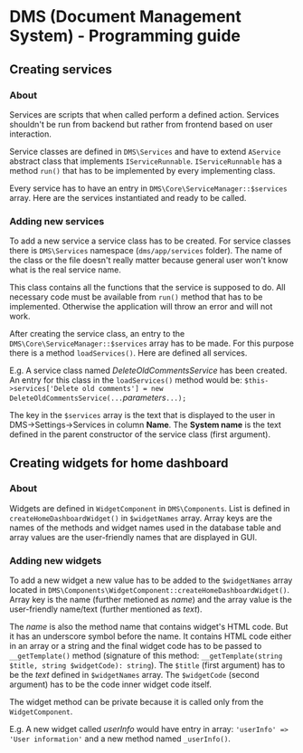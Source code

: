 # DMS (Document Management System) - Programming guide
## Creating services
### About
Services are scripts that when called perform a defined action. Services shouldn't be run from backend but rather from frontend based on user interaction.

Service classes are defined in `DMS\Services` and have to extend `AService` abstract class that implements `IServiceRunnable`. `IServiceRunnable` has a method `run()` that has to be implemented by every implementing class.

Every service has to have an entry in `DMS\Core\ServiceManager::$services` array. Here are the services instantiated and ready to be called.

### Adding new services
To add a new service a service class has to be created. For service classes there is `DMS\Services` namespace (`dms/app/services` folder). The name of the class or the file doesn't really matter because general user won't know what is the real service name.

This class contains all the functions that the service is supposed to do. All necessary code must be available from `run()` method that has to be implemented. Otherwise the application will throw an error and will not work.

After creating the service class, an entry to the `DMS\Core\ServiceManager::$services` array has to be made. For this purpose there is a method `loadServices()`. Here are defined all services.

E.g. A service class named _DeleteOldCommentsService_ has been created. An entry for this class in the `loadServices()` method would be:
`$this->services['Delete old comments'] = new DeleteOldCommentsService(...`_parameters_`...);`

The key in the `$services` array is the text that is displayed to the user in DMS->Settings->Services in column __Name__. The __System name__ is the text defined in the parent constructor of the service class (first argument).

## Creating widgets for home dashboard
### About
Widgets are defined in `WidgetComponent` in `DMS\Components`. List is defined in `createHomeDashboardWidget()` in `$widgetNames` array. Array keys are the names of the methods and widget names used in the database table and array values are the user-friendly names that are displayed in GUI.

### Adding new widgets
To add a new widget a new value has to be added to the `$widgetNames` array located in `DMS\Components\WidgetComponent::createHomeDashboardWidget()`. Array key is the name (further metioned as _name_) and the array value is the user-friendly name/text (further mentioned as _text_).

The _name_ is also the method name that contains widget's HTML code. But it has an underscore symbol before the name. It contains HTML code either in an array or a string and the final widget code has to be passed to `__getTemplate()` method (signature of this method: `__getTemplate(string $title, string $widgetCode): string`). The `$title` (first argument) has to be the _text_ defined in `$widgetNames` array. The `$widgetCode` (second argument) has to be the code inner widget code itself.

The widget method can be private because it is called only from the `WidgetComponent`.

E.g. A new widget called _userInfo_ would have entry in array: `'userInfo' => 'User information'` and a new method named `_userInfo()`.